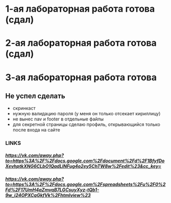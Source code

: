 #  1-ая лабораторная работа готова (сдал)  #
#  2-ая лабораторная работа готова (сдал)  #

#  3-ая лабораторная работа готова #
## Не успел сделать ##

* скринкаст
* нужную валидацию пароля (у меня он только отсекает кириллицу)
* не вынес nav и footer в отдельные файлы
* для секретной страницы сделаю профиль, открывающийся только после входа на сайте

### LINKS ###
##### https://vk.com/away.php?to=https%3A%2F%2Fdocs.google.com%2Fdocument%2Fd%2F1BfyfDoXevhptkXNG6CLbO1QadLINFug4o2ey5ChTW8w%2Fedit%23&cc_key= ##### 

##### https://vk.com/away.php?to=https%3A%2F%2Fdocs.google.com%2Fspreadsheets%2Fu%2F0%2Fd%2F17UmH4aZmvqB7LGCsuyXyz-tQb1-9w_i24OPXCqGkfVk%2Fhtmlview%23 ##### 
